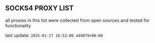 ## SOCKS4 PROXY LIST

all proxies in this list were collected from open sources and tested for functionality

last update: `2025-01-17 16:52:00.449079+00:00`
